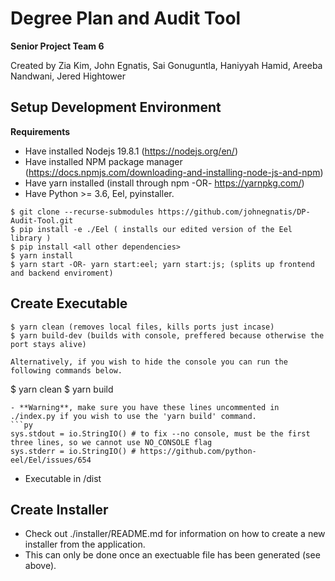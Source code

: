 # Degree Plan and Audit Tool

**Senior Project Team 6**

Created by Zia Kim, John Egnatis, Sai Gonuguntla, Haniyyah Hamid, Areeba Nandwani, Jered Hightower

## Setup Development Environment

**Requirements**
- Have installed Nodejs 19.8.1 (https://nodejs.org/en/)
- Have installed NPM package manager (https://docs.npmjs.com/downloading-and-installing-node-js-and-npm)
- Have yarn installed (install through npm -OR- https://yarnpkg.com/)
- Have Python >= 3.6, Eel, pyinstaller.

```
$ git clone --recurse-submodules https://github.com/johnegnatis/DP-Audit-Tool.git
$ pip install -e ./Eel ( installs our edited version of the Eel library )
$ pip install <all other dependencies>
$ yarn install
$ yarn start -OR- yarn start:eel; yarn start:js; (splits up frontend and backend enviroment)
```

## Create Executable

```
$ yarn clean (removes local files, kills ports just incase)
$ yarn build-dev (builds with console, preffered because otherwise the port stays alive)

Alternatively, if you wish to hide the console you can run the following commands below.
```
$ yarn clean
$ yarn build
```
- **Warning**, make sure you have these lines uncommented in ./index.py if you wish to use the 'yarn build' command.
```py
sys.stdout = io.StringIO() # to fix --no console, must be the first three lines, so we cannot use NO_CONSOLE flag
sys.stderr = io.StringIO() # https://github.com/python-eel/Eel/issues/654
```

- Executable in /dist

## Create Installer

- Check out ./installer/README.md for information on how to create a new installer from the application.
- This can only be done once an exectuable file has been generated (see above).
